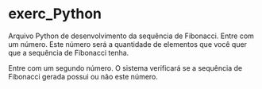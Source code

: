 # exerc_Python

Arquivo Python de desenvolvimento da sequência de Fibonacci.
Entre com um número. Este número será a quantidade de elementos que você quer que a sequência de Fibonacci tenha.

Entre com um segundo número. O sistema verificará se a sequência de Fibonacci gerada possui ou não este número. 
